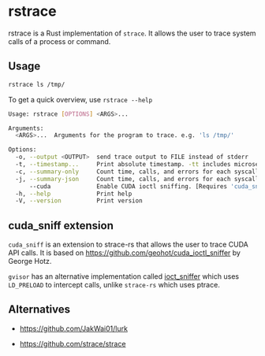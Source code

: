 # rstrace

rstrace is a Rust implementation of `strace`. It allows the user to trace system calls of a process or command.

## Usage

```bash
rstrace ls /tmp/
```

To get a quick overview, use `rstrace --help`

```bash
Usage: rstrace [OPTIONS] <ARGS>...

Arguments:
  <ARGS>...  Arguments for the program to trace. e.g. 'ls /tmp/'

Options:
  -o, --output <OUTPUT>  send trace output to FILE instead of stderr
  -t, --timestamp...     Print absolute timestamp. -tt includes microseconds, -ttt uses UNIX timestamps
  -c, --summary-only     Count time, calls, and errors for each syscall and report summary
  -j, --summary-json     Count time, calls, and errors for each syscall and report summary in JSON format
      --cuda             Enable CUDA ioctl sniffing. [Requires 'cuda_sniff' feature]
  -h, --help             Print help
  -V, --version          Print version
```

## cuda_sniff extension

`cuda_sniff` is an extension to strace-rs that allows the user to trace CUDA API calls. It is based on
https://github.com/geohot/cuda_ioctl_sniffer by George Hotz.

`gvisor` has an alternative implementation called [ioct_sniffer](https://pkg.go.dev/gvisor.dev/gvisor/tools/ioctl_sniffer#section-readme) which uses `LD_PRELOAD` to intercept calls,
unlike `strace-rs` which uses ptrace.

## Alternatives

- https://github.com/JakWai01/lurk

- https://github.com/strace/strace
